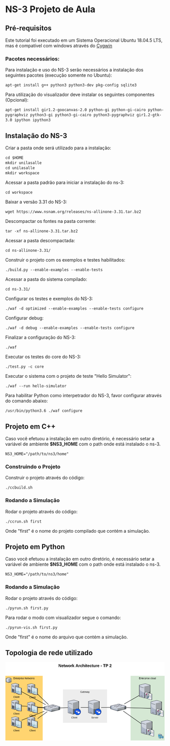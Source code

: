 # NS-3 Projeto de Aula

## Pré-requisitos
Este tutorial foi executado em um Sistema Operacional Ubuntu 18.04.5 LTS, mas é compatível com windows através do [Cygwin](https://www.cygwin.com/)

### Pacotes necessários:
Para instalação e uso do NS-3 serão necessários a instalação dos seguintes pacotes (execução somente no Ubuntu):
```
apt-get install g++ python3 python3-dev pkg-config sqlite3
```

Para utilização do visualizador deve instalar os seguintes componentes (Opcional):
```
apt-get install gir1.2-goocanvas-2.0 python-gi python-gi-cairo python-pygraphviz python3-gi python3-gi-cairo python3-pygraphviz gir1.2-gtk-3.0 ipython ipython3
```

## Instalação do NS-3

Criar a pasta onde será utilizado para a instalação:
```
cd $HOME
mkdir unilasalle
cd unilasalle
mkdir workspace
```

Acessar a pasta padrão para iniciar a instalação do ns-3:
```
cd workspace
```

Baixar a versão 3.31 do NS-3:
```
wget https://www.nsnam.org/releases/ns-allinone-3.31.tar.bz2  
```

Descompactar os fontes na pasta corrente:
```
tar -xf ns-allinone-3.31.tar.bz2  
```

Acessar a pasta descompactada:
```
cd ns-allinone-3.31/  
```

Construir o projeto com os exemplos e testes habilitados:
```
./build.py --enable-examples --enable-tests  
```

Acessar a pasta do sistema compilado:
```
cd ns-3.31/  
```

Configurar os testes e exemplos do NS-3:
```
./waf -d optimized --enable-examples --enable-tests configure  
```

Configurar debug:
```
./waf -d debug --enable-examples --enable-tests configure  
```

Finalizar a configuração do NS-3:
```
./waf  
```

Executar os testes do core do NS-3:
```
./test.py -c core  
```

Executar o sistema com o projeto de teste "Hello Simulator":
```
./waf --run hello-simulator
```

Para habilitar Python como interpetrador do NS-3, favor configurar através do comando abaixo:
```
/usr/bin/python3.6 ./waf configure
```

## Projeto em C++

Caso você efetuou a instalação em outro diretório, é necessário setar a variável de ambiente **$NS3_HOME** com o path onde está instalado o ns-3.
```
NS3_HOME="/path/to/ns3/home"
```

### Construindo o Projeto

Construir o projeto através do código:
```
./ccbuild.sh
```

### Rodando a Simulação

Rodar o projeto através do código:
```
./ccrun.sh first
```
Onde "first" é o nome do projeto compilado que contém a simulação.

## Projeto em Python

Caso você efetuou a instalação em outro diretório, é necessário setar a variável de ambiente **$NS3_HOME** com o path onde está instalado o ns-3.
```
NS3_HOME="/path/to/ns3/home"
```

### Rodando a Simulação

Rodar o projeto através do código:
```
./pyrun.sh first.py
```

Para rodar o modo com visualizador segue o comando:
```
./pyrun-vis.sh first.py
```

Onde "first" é o nome do arquivo que contém a simulação.

## Topologia de rede utilizado

![Topologia de rede](https://github.com/tiagommartins/ns-3/blob/master/images/TopologiaDeRedesTP2.png?raw=true)